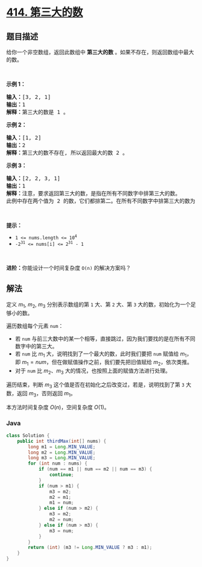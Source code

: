 # [414. 第三大的数](https://leetcode.cn/problems/third-maximum-number)

## 题目描述

<p>给你一个非空数组，返回此数组中 <strong>第三大的数</strong> 。如果不存在，则返回数组中最大的数。</p>

<p> </p>

<p><strong>示例 1：</strong></p>

<pre>
<strong>输入：</strong>[3, 2, 1]
<strong>输出：</strong>1
<strong>解释：</strong>第三大的数是 1 。</pre>

<p><strong>示例 2：</strong></p>

<pre>
<strong>输入：</strong>[1, 2]
<strong>输出：</strong>2
<strong>解释：</strong>第三大的数不存在, 所以返回最大的数 2 。
</pre>

<p><strong>示例 3：</strong></p>

<pre>
<strong>输入：</strong>[2, 2, 3, 1]
<strong>输出：</strong>1
<strong>解释：</strong>注意，要求返回第三大的数，是指在所有不同数字中排第三大的数。
此例中存在两个值为 2 的数，它们都排第二。在所有不同数字中排第三大的数为 1 。</pre>

<p> </p>

<p><strong>提示：</strong></p>

<ul>
	<li><code>1 <= nums.length <= 10<sup>4</sup></code></li>
	<li><code>-2<sup>31</sup> <= nums[i] <= 2<sup>31</sup> - 1</code></li>
</ul>

<p> </p>

<p><strong>进阶：</strong>你能设计一个时间复杂度 <code>O(n)</code> 的解决方案吗？</p>

## 解法

定义 $m_1$, $m_2$, $m_3$ 分别表示数组的第 `1` 大、第 `2` 大、第 `3` 大的数，初始化为一个足够小的数。

遍历数组每个元素 `num`：

-   若 `num` 与前三大数中的某一个相等，直接跳过，因为我们要找的是在所有不同数字中的第三大。
-   若 `num` 比 $m_1$ 大，说明找到了一个最大的数，此时我们要把 `num` 赋值给 $m_1$，即 $m_1 = num$，但在做赋值操作之前，我们要先把旧值赋给 $m_2$，依次类推。
-   对于 `num` 比 $m_2$、$m_3$ 大的情况，也按照上面的赋值方法进行处理。

遍历结束，判断 $m_3$ 这个值是否在初始化之后改变过，若是，说明找到了第 `3` 大数，返回 $m_3$，否则返回 $m_1$。

本方法时间复杂度 $O(n)$，空间复杂度 $O(1)$。

### **Java**

```java
class Solution {
    public int thirdMax(int[] nums) {
        long m1 = Long.MIN_VALUE;
        long m2 = Long.MIN_VALUE;
        long m3 = Long.MIN_VALUE;
        for (int num : nums) {
            if (num == m1 || num == m2 || num == m3) {
                continue;
            }
            if (num > m1) {
                m3 = m2;
                m2 = m1;
                m1 = num;
            } else if (num > m2) {
                m3 = m2;
                m2 = num;
            } else if (num > m3) {
                m3 = num;
            }
        }
        return (int) (m3 != Long.MIN_VALUE ? m3 : m1);
    }
}
```
